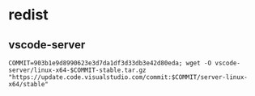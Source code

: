 # redist

## vscode-server

```
COMMIT=903b1e9d8990623e3d7da1df3d33db3e42d80eda; wget -O vscode-server/linux-x64-$COMMIT-stable.tar.gz "https://update.code.visualstudio.com/commit:$COMMIT/server-linux-x64/stable"
```
